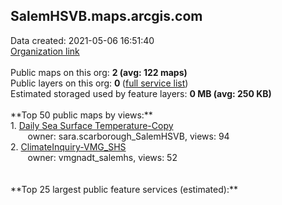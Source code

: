 <h2>SalemHSVB.maps.arcgis.com</h2> Data created: 2021-05-06 16:51:40 <br /><a target='new' href='https://SalemHSVB.maps.arcgis.com'>Organization link</a><br /><br />Public maps on this org: <b>2 (avg: 122 maps)</b><br />Public layers on this org: <b>0 </b>(<a target='new' href='https://services.arcgis.com/4GchD9s0deSvAX7s/ArcGIS/rest/services'>full service list</a>)<br />Estimated storaged used by feature layers: <b>0 MB (avg: 250 KB)</b><br /><br />**Top 50 public maps by views:**<br />  1. <a target='new' href='https://www.arcgis.com/home/item.html?id=80b05224915b4ac28bdbbddfe5216259'>Daily Sea Surface Temperature-Copy</a> <br />  &nbsp;&nbsp;&nbsp;&nbsp; &nbsp;&nbsp;owner: sara.scarborough_SalemHSVB, views: 94<br />  2. <a target='new' href='https://www.arcgis.com/home/item.html?id=5db87a42aef84666a3a5c04a89facc0e'>ClimateInquiry-VMG_SHS</a> <br />  &nbsp;&nbsp;&nbsp;&nbsp; &nbsp;&nbsp;owner: vmgnadt_salemhs, views: 52<br /><br /><br />**Top 25 largest public feature services (estimated):**<br />